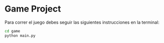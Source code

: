 # Game Project

Para correr el juego debes seguir las siguientes instrucciones en la terminal:

```sh
cd game
python main.py
```

